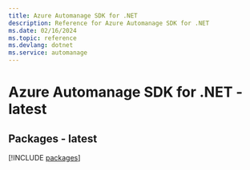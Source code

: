 ```yaml
---
title: Azure Automanage SDK for .NET
description: Reference for Azure Automanage SDK for .NET
ms.date: 02/16/2024
ms.topic: reference
ms.devlang: dotnet
ms.service: automanage
---
```

# Azure Automanage SDK for .NET - latest
## Packages - latest
[!INCLUDE [packages](automanage-index.md)]